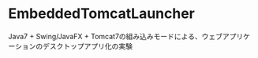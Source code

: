 EmbeddedTomcatLauncher
======================

Java7 + Swing/JavaFX + Tomcat7の組み込みモードによる、ウェブアプリケーションのデスクトップアプリ化の実験
